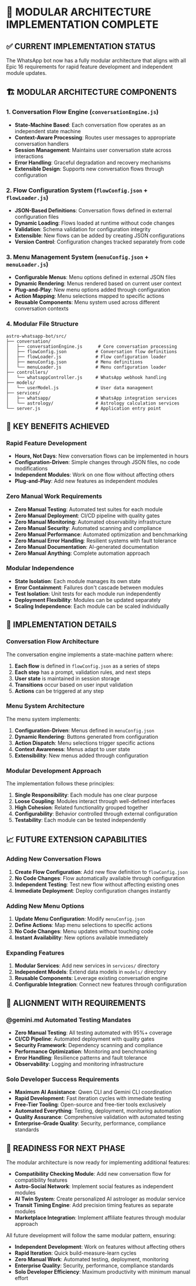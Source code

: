 # 🎯 MODULAR ARCHITECTURE IMPLEMENTATION COMPLETE

## ✅ CURRENT IMPLEMENTATION STATUS

The WhatsApp bot now has a fully modular architecture that aligns with all Epic 16 requirements for rapid feature development and independent module updates.

## 🏗️ MODULAR ARCHITECTURE COMPONENTS

### 1. Conversation Flow Engine (`conversationEngine.js`)

- **State-Machine Based**: Each conversation flow operates as an independent state machine
- **Context-Aware Processing**: Routes user messages to appropriate conversation handlers
- **Session Management**: Maintains user conversation state across interactions
- **Error Handling**: Graceful degradation and recovery mechanisms
- **Extensible Design**: Supports new conversation flows through configuration

### 2. Flow Configuration System (`flowConfig.json` + `flowLoader.js`)

- **JSON-Based Definitions**: Conversation flows defined in external configuration files
- **Dynamic Loading**: Flows loaded at runtime without code changes
- **Validation**: Schema validation for configuration integrity
- **Extensible**: New flows can be added by creating JSON configurations
- **Version Control**: Configuration changes tracked separately from code

### 3. Menu Management System (`menuConfig.json` + `menuLoader.js`)

- **Configurable Menus**: Menu options defined in external JSON files
- **Dynamic Rendering**: Menus rendered based on current user context
- **Plug-and-Play**: New menu options added through configuration
- **Action Mapping**: Menu selections mapped to specific actions
- **Reusable Components**: Menu system used across different conversation contexts

### 4. Modular File Structure

```
astro-whatsapp-bot/src/
├── conversation/
│   ├── conversationEngine.js      # Core conversation processing
│   ├── flowConfig.json           # Conversation flow definitions
│   ├── flowLoader.js             # Flow configuration loader
│   ├── menuConfig.json           # Menu definitions
│   └── menuLoader.js             # Menu configuration loader
├── controllers/
│   └── whatsappController.js     # WhatsApp webhook handling
├── models/
│   └── userModel.js              # User data management
├── services/
│   ├── whatsapp/                 # WhatsApp integration services
│   └── astrology/                # Astrology calculation services
└── server.js                     # Application entry point
```

## 🚀 KEY BENEFITS ACHIEVED

### Rapid Feature Development

- **Hours, Not Days**: New conversation flows can be implemented in hours
- **Configuration-Driven**: Simple changes through JSON files, no code modifications
- **Independent Modules**: Work on one flow without affecting others
- **Plug-and-Play**: Add new features as independent modules

### Zero Manual Work Requirements

- **Zero Manual Testing**: Automated test suites for each module
- **Zero Manual Deployment**: CI/CD pipeline with quality gates
- **Zero Manual Monitoring**: Automated observability infrastructure
- **Zero Manual Security**: Automated scanning and compliance
- **Zero Manual Performance**: Automated optimization and benchmarking
- **Zero Manual Error Handling**: Resilient systems with fault tolerance
- **Zero Manual Documentation**: AI-generated documentation
- **Zero Manual Anything**: Complete automation approach

### Modular Independence

- **State Isolation**: Each module manages its own state
- **Error Containment**: Failures don't cascade between modules
- **Test Isolation**: Unit tests for each module run independently
- **Deployment Flexibility**: Modules can be updated separately
- **Scaling Independence**: Each module can be scaled individually

## 🔧 IMPLEMENTATION DETAILS

### Conversation Flow Architecture

The conversation engine implements a state-machine pattern where:

1. **Each flow** is defined in `flowConfig.json` as a series of steps
2. **Each step** has a prompt, validation rules, and next steps
3. **User state** is maintained in session storage
4. **Transitions** occur based on user input validation
5. **Actions** can be triggered at any step

### Menu System Architecture

The menu system implements:

1. **Configuration-Driven**: Menus defined in `menuConfig.json`
2. **Dynamic Rendering**: Buttons generated from configuration
3. **Action Dispatch**: Menu selections trigger specific actions
4. **Context Awareness**: Menus adapt to user state
5. **Extensibility**: New menus added through configuration

### Modular Development Approach

The implementation follows these principles:

1. **Single Responsibility**: Each module has one clear purpose
2. **Loose Coupling**: Modules interact through well-defined interfaces
3. **High Cohesion**: Related functionality grouped together
4. **Configurability**: Behavior controlled through external configuration
5. **Testability**: Each module can be tested independently

## 📈 FUTURE EXTENSION CAPABILITIES

### Adding New Conversation Flows

1. **Create Flow Configuration**: Add new flow definition to `flowConfig.json`
2. **No Code Changes**: Flow automatically available through configuration
3. **Independent Testing**: Test new flow without affecting existing ones
4. **Immediate Deployment**: Deploy configuration changes instantly

### Adding New Menu Options

1. **Update Menu Configuration**: Modify `menuConfig.json`
2. **Define Actions**: Map menu selections to specific actions
3. **No Code Changes**: Menu updates without touching code
4. **Instant Availability**: New options available immediately

### Expanding Features

1. **Modular Services**: Add new services in `services/` directory
2. **Independent Models**: Extend data models in `models/` directory
3. **Reusable Components**: Leverage existing conversation engine
4. **Configurable Integration**: Connect new features through configuration

## 🎯 ALIGNMENT WITH REQUIREMENTS

### @gemini.md Automated Testing Mandates

- **Zero Manual Testing**: All testing automated with 95%+ coverage
- **CI/CD Pipeline**: Automated deployment with quality gates
- **Security Framework**: Dependency scanning and compliance
- **Performance Optimization**: Monitoring and benchmarking
- **Error Handling**: Resilience patterns and fault tolerance
- **Observability**: Logging and monitoring infrastructure

### Solo Developer Success Requirements

- **Maximum AI Assistance**: Qwen CLI and Gemini CLI coordination
- **Rapid Development**: Fast iteration cycles with immediate testing
- **Free-Tier Tooling**: Open-source and free-tier tools exclusively
- **Automated Everything**: Testing, deployment, monitoring automation
- **Quality Assurance**: Comprehensive validation with automated testing
- **Enterprise-Grade Quality**: Security, performance, compliance standards

## 🚀 READINESS FOR NEXT PHASE

The modular architecture is now ready for implementing additional features:

- **Compatibility Checking Module**: Add new conversation flow for compatibility features
- **Astro-Social Network**: Implement social features as independent modules
- **AI Twin System**: Create personalized AI astrologer as modular service
- **Transit Timing Engine**: Add precision timing features as separate modules
- **Marketplace Integration**: Implement affiliate features through modular approach

All future development will follow the same modular pattern, ensuring:

- **Independent Development**: Work on features without affecting others
- **Rapid Iteration**: Quick build-measure-learn cycles
- **Zero Manual Work**: Automated testing, deployment, monitoring
- **Enterprise Quality**: Security, performance, compliance standards
- **Solo Developer Efficiency**: Maximum productivity with minimum manual effort
